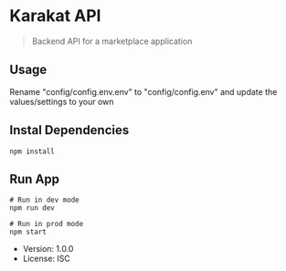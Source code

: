 # Karakat API

>Backend API for a marketplace application 

## Usage

Rename "config/config.env.env" to "config/config.env" and update the values/settings to your own

## Instal Dependencies
```
npm install
```

## Run App
```
# Run in dev mode
npm run dev

# Run in prod mode
npm start
```

- Version: 1.0.0
- License: ISC